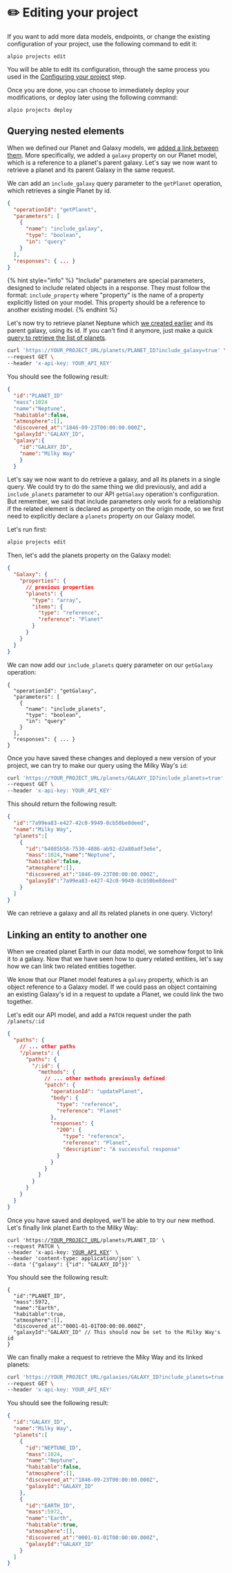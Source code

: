 # ✏️ Editing your project

If you want to add more data models, endpoints, or change the existing configuration of your project, use the following command to edit it:

```
alpio projects edit
```

You will be able to edit its configuration, through the same process you used in the [Configuring your project](configuring-your-project.md) step.

Once you are done, you can choose to immediately deploy your modifications, or deploy later using the following command:

```
alpio projects deploy
```

## Querying nested elements

When we defined our Planet and Galaxy models, we [added a link between them](configuring-your-project.md#adding-relationships-between-data-models). More specifically, we added a `galaxy` property on our Planet model, which is a reference to a planet's parent galaxy. Let's say we now want to retrieve a planet and its parent Galaxy in the same request.

We can add an `include_galaxy` query parameter to the `getPlanet` operation, which retrieves a single Planet by id.

```json
{
  "operationId": "getPlanet",
  "parameters": [
    {
      "name": "include_galaxy",
      "type": "boolean",
      "in": "query"
    }
  ],
  "responses": { ... }
}
```



{% hint style="info" %}
"Include" parameters are special parameters, designed to include related objects in a response. They must follow the format: `include_property` where "property" is the name of a property explicitly listed on your model. This property should be a reference to another existing model.
{% endhint %}

Let's now try to retrieve planet Neptune which [we created earlier](using-your-project.md#creating-a-planet) and its parent galaxy, using its id. If you can't find it anymore, just make a quick [query to retrieve the list of planets](using-your-project.md#listing-galaxies-and-planets).

```bash
curl 'https://YOUR_PROJECT_URL/planets/PLANET_ID?include_galaxy=true' \
--request GET \
--header 'x-api-key: YOUR_API_KEY'
```

You should see the following result:

```json
{
  "id":"PLANET_ID"
  "mass":1024
  "name":"Neptune",
  "habitable":false,
  "atmosphere":[],
  "discovered_at":"1846-09-23T00:00:00.000Z",
  "galaxyId":"GALAXY_ID",
  "galaxy":{
    "id":"GALAXY_ID",
    "name":"Milky Way"
    }
  }
```

Let's say we now want to do retrieve a galaxy, and all its planets in a single query. We could try to do the same thing we did previously, and add a `include_planets` parameter to our API `getGalaxy` operation's configuration. But remember, we said that include parameters only work for a relationship if the related element is declared as property on the origin mode, so we first need to explicitly declare a `planets` property on our Galaxy model.

Let's run first:

```bash
alpio projects edit
```

Then, let's add the planets property on the Galaxy model:

```json
{
  "Galaxy": {
    "properties": {
      // previous properties
      "planets": {
        "type": "array",
        "items": {
          "type": "reference",
          "reference": "Planet"
        }
      }
    }
  }
}
```

We can now add our `include_planets` query parameter on our `getGalaxy` operation:

```json5
{
  "operationId": "getGalaxy",
  "parameters": [
    {
      "name": "include_planets",
      "type": "boolean",
      "in": "query"
    }
  ],
  "responses": { ... }
}
```

Once you have saved these changes and deployed a new version of your project, we can try to make our query using the Milky Way's `id`:

```bash
curl 'https://YOUR_PROJECT_URL/planets/GALAXY_ID?include_planets=true' \
--request GET \
--header 'x-api-key: YOUR_API_KEY'
```

This should return the following result:

```json
{
  "id":"7a99ea83-e427-42c0-9949-8cb50be8deed",
  "name":"Milky Way",
  "planets":[
    {
      "id":"b4085b58-7530-4886-ab92-d2a80adf3e6e",
      "mass":1024,"name":"Neptune",
      "habitable":false,
      "atmosphere":[],
      "discovered_at":"1846-09-23T00:00:00.000Z",
      "galaxyId":"7a99ea83-e427-42c0-9949-8cb50be8deed"
    }
  ]
}
```

We can retrieve a galaxy and all its related planets in one query. Victory!

## Linking an entity to another one

When we created planet Earth in our data model, we somehow forgot to link it to a galaxy. Now that we have seen how to query related entities, let's say how we can link two related entities together.

We know that our Planet model features a `galaxy` property, which is an object reference to a Galaxy model. If we could pass an object containing an existing Galaxy's id in a request to update a Planet, we could link the two together.

Let's edit our API model, and add a `PATCH` request under the path `/planets/:id`

```json
{
  "paths": {
    // ... other paths
    "/planets": {
      "paths": {
        "/:id": {
          "methods": {
            // ... other methods previously defined
            "patch": {
              "operationId": "updatePlanet",
              "body": {
                "type": "reference",
                "reference": "Planet"
              },
              "responses": {
                "200": {
                  "type": "reference",
                  "reference": "Planet",
                  "description": "A successful response"
                }
              }
            }
          }
        }
      }
    }
  }
}
```

Once you have saved and deployed, we'll be able to try our new method. Let's finally link planet Earth to the Milky Way:

<pre class="language-bash"><code class="lang-bash">curl 'https://<a data-footnote-ref href="#user-content-fn-1">YOUR_PROJECT_URL</a>/planets/PLANET_ID' \
--request PATCH \
--header 'x-api-key: <a data-footnote-ref href="#user-content-fn-2">YOUR_API_KEY</a>' \
--header 'content-type: application/json' \
--data '{"galaxy": {"id": "GALAXY_ID"}}'
</code></pre>

You should see the following result:

```json5
{
  "id":"PLANET_ID",
  "mass":5972,
  "name":"Earth",
  "habitable":true,
  "atmosphere":[],
  "discovered_at":"0001-01-01T00:00:00.000Z",
  "galaxyId":"GALAXY_ID" // This should now be set to the Milky Way's id
}
```

We can finally make a request to retrieve the Miky Way and its linked planets:

```bash
curl 'https://YOUR_PROJECT_URL/galaxies/GALAXY_ID?include_planets=true' \
--request GET \
--header 'x-api-key: YOUR_API_KEY'
```

You should see the following result:

```json
{
  "id":"GALAXY_ID",
  "name":"Milky Way",
  "planets":[
    {
      "id":"NEPTUNE_ID",
      "mass":1024,
      "name":"Neptune",
      "habitable":false,
      "atmosphere":[],
      "discovered_at":"1846-09-23T00:00:00.000Z",
      "galaxyId":"GALAXY_ID"
    },
    {
      "id":"EARTH_ID",
      "mass":5972,
      "name":"Earth",
      "habitable":true,
      "atmosphere":[],
      "discovered_at":"0001-01-01T00:00:00.000Z",
      "galaxyId":"GALAXY_ID"
    }
  ]
}
```

[^1]: Replace this with your project's URL

[^2]: Replace this your API key
